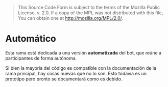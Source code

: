 >  This Source Code Form is subject to the terms of the Mozilla Public
>  License, v. 2.0. If a copy of the MPL was not distributed with this
>  file, You can obtain one at http://mozilla.org/MPL/2.0/.

# Automático
Esta rama está dedicada a una versión **automatizada** del bot, que reúne a participantes de forma autónoma.

Si bien la mayoría del código es compatible con la documentación de la rama principal, hay cosas nuevas que no lo son. Esto todavía es un prototipo pero pronto se documentará como es debido.